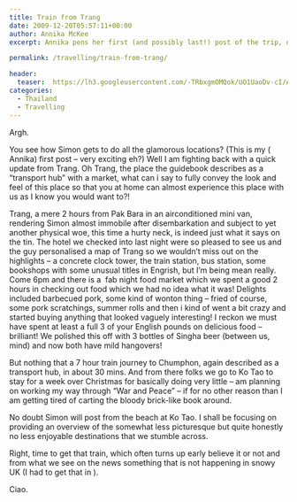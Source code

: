 ```yaml
---
title: Train from Trang
date: 2009-12-20T05:57:11+00:00
author: Annika McKee
excerpt: Annika pens her first (and possibly last!) post of the trip, detailing the joys of Trang.

permalink: /travelling/train-from-trang/

header:
  teaser:  https://lh3.googleusercontent.com/-TRbxgmOMQok/UO1UaoDv-cI/AAAAAAAAADY/3UDmfa_bKfU/s640/DSC_0013.JPG
categories:
  - Thailand
  - Travelling
---
```

Argh.

You see how Simon gets to do all the glamorous locations? (This is my ( Annika) first post &#8211; very exciting eh?) Well I am fighting back with a quick update from Trang. Oh Trang, the place the guidebook describes as a &#8220;transport hub&#8221; with a market, what can i say to fully convey the look and feel of this place so that you at home can almost experience this place with us as I know you would want to?!

Trang, a mere 2 hours from Pak Bara in an airconditioned mini van, rendering Simon almost immobile after disembarkation and subject to yet another physical woe, this time a hurty neck, is indeed just what it says on the tin. The hotel we checked into last night were so pleased to see us and the guy personalised a map of Trang so we wouldn&#8217;t miss out on the highlights &#8211; a concrete clock tower, the train station, bus station, some bookshops with some unusual titles in Engrish, but I&#8217;m being mean really. Come 6pm and there is a  fab night food market which we spent a good 2 hours in checking out food which we had no idea what it was! Delights included barbecued pork, some kind of wonton thing &#8211; fried of course, some pork scratchings, summer rolls and then i kind of went a bit crazy and started buying anything that looked vaguely interesting! I reckon we must have spent at least a full 3 of your English pounds on delicious food &#8211; brilliant! We polished this off with 3 bottles of Singha beer (between us, mind) and now both have mild hangovers! 

But nothing that a 7 hour train journey to Chumphon, again described as a transport hub, in about 30 mins. And from there folks we go to Ko Tao to stay for a week over Christmas for basically doing very little &#8211; am planning on working my way through &#8220;War and Peace&#8221; &#8211; if for no other reason than I am getting tired of carting the bloody brick-like book around.

No doubt Simon will post from the beach at Ko Tao. I shall be focusing on providing an overview of the somewhat less picturesque but quite honestly no less enjoyable destinations that we stumble across.

Right, time to get that train, which often turns up early believe it or not and from what we see on the news something that is not happening in snowy UK (I had to get that in ).

Ciao.

